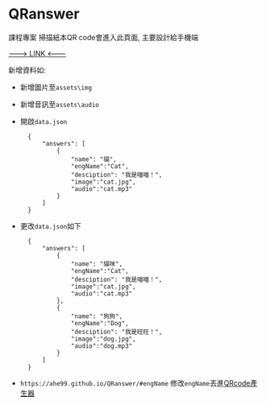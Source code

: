 # QRanswer

課程專案
掃描紙本QR code會進入此頁面, 主要設計給手機端

[---> LINK <---](https://ahe99.github.io/QRanswer)

新增資料如:

* 新增圖片至`assets\img`

* 新增音訊至`assets\audio`

* 開啟`data.json`

        {
            "answers": [
                {
                    "name": "貓",
                    "engName":"Cat",
                    "desciption": "我是喵喵！",
                    "image":"cat.jpg",
                    "audio":"cat.mp3"
                }
            ]
        }

* 更改`data.json`如下

        {
            "answers": [
                {
                    "name": "貓咪",
                    "engName":"Cat",
                    "desciption": "我是喵喵！",
                    "image":"cat.jpg",
                    "audio":"cat.mp3"
                },
                {
                    "name": "狗狗",
                    "engName":"Dog",
                    "desciption": "我是旺旺！",
                    "image":"dog.jpg",
                    "audio":"dog.mp3"
                }
            ]
        }

* `https://ahe99.github.io/QRanswer/#engName` 修改`engName`丟進[QRcode產生器](http://www.quickmark.com.tw/cht/qrcode-datamatrix-generator/default.asp?qrLink)